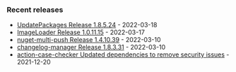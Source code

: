 <!-- ### Hi there 👋 -->

### Recent releases
<!-- recent_releases starts -->
* [UpdatePackages Release 1.8.5.24](https://github.com/credfeto/UpdatePackages/releases/tag/v1.8.5.24) - 2022-03-18
* [ImageLoader Release 1.0.11.15](https://github.com/credfeto/ImageLoader/releases/tag/v1.0.11.15) - 2022-03-17
* [nuget-multi-push Release 1.4.10.39](https://github.com/credfeto/nuget-multi-push/releases/tag/v1.4.10.39) - 2022-03-10
* [changelog-manager Release 1.8.3.31](https://github.com/credfeto/changelog-manager/releases/tag/v1.8.3.31) - 2022-03-10
* [action-case-checker Updated dependencies to remove security issues](https://github.com/credfeto/action-case-checker/releases/tag/v1.2.0) - 2021-12-20
<!-- recent_releases ends -->


<!--
**credfeto/credfeto** is a ✨ _special_ ✨ repository because its `README.md` (this file) appears on your GitHub profile.

Here are some ideas to get you started:

- 🔭 I’m currently working on ...
- 🌱 I’m currently learning ...
- 👯 I’m looking to collaborate on ...
- 🤔 I’m looking for help with ...
- 💬 Ask me about ...
- 📫 How to reach me: ...
- 😄 Pronouns: ...
- ⚡ Fun fact: ...
-->
